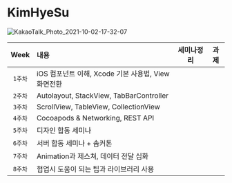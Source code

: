 # KimHyeSu

![KakaoTalk_Photo_2021-10-02-17-32-07](https://user-images.githubusercontent.com/68391767/136893798-d1989a09-959f-41f7-8d4a-d873d848eb6c.png)

|Week|내용|세미나정리|과제|
|:---:|:---------------|:-------------:|:---------:|
|`1주차`|iOS 컴포넌트 이해, Xcode 기본 사용법, View 화면전환|||
|`2주차`|Autolayout, StackView, TabBarController|||
|`3주차`|ScrollView, TableView, CollectionView|||
|`4주차`|Cocoapods & Networking, REST API|||
|`5주차`|디자인 합동 세미나|||
|`6주차`|서버 합동 세미나 + 솝커톤|||
|`7주차`|Animation과 제스쳐, 데이터 전달 심화|||
|`8주차`|협업시 도움이 되는 팁과 라이브러리 사용|||
